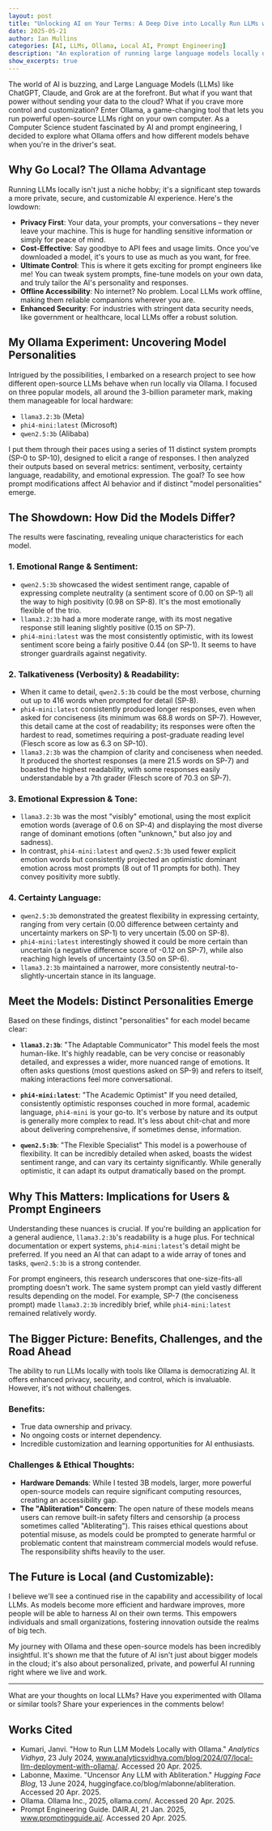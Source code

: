 ```yaml
---
layout: post
title: "Unlocking AI on Your Terms: A Deep Dive into Locally Run LLMs with Ollama"
date: 2025-05-21
author: Ian Mullins
categories: [AI, LLMs, Ollama, Local AI, Prompt Engineering]
description: "An exploration of running large language models locally using Ollama, detailing experiments with different models and the implications for privacy, control, and customization."
show_excerpts: true
---
```


The world of AI is buzzing, and Large Language Models (LLMs) like ChatGPT, Claude, and Grok are at the forefront. But what if you want that power without sending your data to the cloud? What if you crave more control and customization? Enter Ollama, a game-changing tool that lets you run powerful open-source LLMs right on your own computer. As a Computer Science student fascinated by AI and prompt engineering, I decided to explore what Ollama offers and how different models behave when you're in the driver's seat.

## Why Go Local? The Ollama Advantage

Running LLMs locally isn't just a niche hobby; it's a significant step towards a more private, secure, and customizable AI experience. Here's the lowdown:

- **Privacy First**: Your data, your prompts, your conversations – they never leave your machine. This is huge for handling sensitive information or simply for peace of mind.
- **Cost-Effective**: Say goodbye to API fees and usage limits. Once you've downloaded a model, it's yours to use as much as you want, for free.
- **Ultimate Control**: This is where it gets exciting for prompt engineers like me! You can tweak system prompts, fine-tune models on your own data, and truly tailor the AI's personality and responses.
- **Offline Accessibility**: No internet? No problem. Local LLMs work offline, making them reliable companions wherever you are.
- **Enhanced Security**: For industries with stringent data security needs, like government or healthcare, local LLMs offer a robust solution.

## My Ollama Experiment: Uncovering Model Personalities

Intrigued by the possibilities, I embarked on a research project to see how different open-source LLMs behave when run locally via Ollama. I focused on three popular models, all around the 3-billion parameter mark, making them manageable for local hardware:

- `llama3.2:3b` (Meta)
- `phi4-mini:latest` (Microsoft)
- `qwen2.5:3b` (Alibaba)

I put them through their paces using a series of 11 distinct system prompts (SP-0 to SP-10), designed to elicit a range of responses. I then analyzed their outputs based on several metrics: sentiment, verbosity, certainty language, readability, and emotional expression. The goal? To see how prompt modifications affect AI behavior and if distinct "model personalities" emerge.

## The Showdown: How Did the Models Differ?

The results were fascinating, revealing unique characteristics for each model.

### 1. Emotional Range & Sentiment:

- `qwen2.5:3b` showcased the widest sentiment range, capable of expressing complete neutrality (a sentiment score of 0.00 on SP-1) all the way to high positivity (0.98 on SP-8). It's the most emotionally flexible of the trio.
- `llama3.2:3b` had a more moderate range, with its most negative response still leaning slightly positive (0.15 on SP-7).
- `phi4-mini:latest` was the most consistently optimistic, with its lowest sentiment score being a fairly positive 0.44 (on SP-1). It seems to have stronger guardrails against negativity.

### 2. Talkativeness (Verbosity) & Readability:

- When it came to detail, `qwen2.5:3b` could be the most verbose, churning out up to 416 words when prompted for detail (SP-8).
- `phi4-mini:latest` consistently produced longer responses, even when asked for conciseness (its minimum was 68.8 words on SP-7). However, this detail came at the cost of readability; its responses were often the hardest to read, sometimes requiring a post-graduate reading level (Flesch score as low as 6.3 on SP-10).
- `llama3.2:3b` was the champion of clarity and conciseness when needed. It produced the shortest responses (a mere 21.5 words on SP-7) and boasted the highest readability, with some responses easily understandable by a 7th grader (Flesch score of 70.3 on SP-7).

### 3. Emotional Expression & Tone:

- `llama3.2:3b` was the most "visibly" emotional, using the most explicit emotion words (average of 0.6 on SP-4) and displaying the most diverse range of dominant emotions (often "unknown," but also joy and sadness).
- In contrast, `phi4-mini:latest` and `qwen2.5:3b` used fewer explicit emotion words but consistently projected an optimistic dominant emotion across most prompts (8 out of 11 prompts for both). They convey positivity more subtly.

### 4. Certainty Language:
- `qwen2.5:3b` demonstrated the greatest flexibility in expressing certainty, ranging from very certain (0.00 difference between certainty and uncertainty markers on SP-1) to very uncertain (5.00 on SP-8).
- `phi4-mini:latest` interestingly showed it could be more certain than uncertain (a negative difference score of -0.12 on SP-7), while also reaching high levels of uncertainty (3.50 on SP-6).
- `llama3.2:3b` maintained a narrower, more consistently neutral-to-slightly-uncertain stance in its language.

## Meet the Models: Distinct Personalities Emerge

Based on these findings, distinct "personalities" for each model became clear:

- **`llama3.2:3b`**: "The Adaptable Communicator"
  This model feels the most human-like. It's highly readable, can be very concise or reasonably detailed, and expresses a wider, more nuanced range of emotions. It often asks questions (most questions asked on SP-9) and refers to itself, making interactions feel more conversational.

- **`phi4-mini:latest`**: "The Academic Optimist"
  If you need detailed, consistently optimistic responses couched in more formal, academic language, `phi4-mini` is your go-to. It's verbose by nature and its output is generally more complex to read. It's less about chit-chat and more about delivering comprehensive, if sometimes dense, information.

- **`qwen2.5:3b`**: "The Flexible Specialist"
  This model is a powerhouse of flexibility. It can be incredibly detailed when asked, boasts the widest sentiment range, and can vary its certainty significantly. While generally optimistic, it can adapt its output dramatically based on the prompt.

## Why This Matters: Implications for Users & Prompt Engineers

Understanding these nuances is crucial. If you're building an application for a general audience, `llama3.2:3b`'s readability is a huge plus. For technical documentation or expert systems, `phi4-mini:latest`'s detail might be preferred. If you need an AI that can adapt to a wide array of tones and tasks, `qwen2.5:3b` is a strong contender.

For prompt engineers, this research underscores that one-size-fits-all prompting doesn't work. The same system prompt can yield vastly different results depending on the model. For example, SP-7 (the conciseness prompt) made `llama3.2:3b` incredibly brief, while `phi4-mini:latest` remained relatively wordy.

## The Bigger Picture: Benefits, Challenges, and the Road Ahead

The ability to run LLMs locally with tools like Ollama is democratizing AI. It offers enhanced privacy, security, and control, which is invaluable. However, it's not without challenges.

### Benefits:

- True data ownership and privacy.
- No ongoing costs or internet dependency.
- Incredible customization and learning opportunities for AI enthusiasts.

### Challenges & Ethical Thoughts:

- **Hardware Demands**: While I tested 3B models, larger, more powerful open-source models can require significant computing resources, creating an accessibility gap.
- **The "Abliteration" Concern**: The open nature of these models means users can remove built-in safety filters and censorship (a process sometimes called "Abliterating"). This raises ethical questions about potential misuse, as models could be prompted to generate harmful or problematic content that mainstream commercial models would refuse. The responsibility shifts heavily to the user.

## The Future is Local (and Customizable):

I believe we'll see a continued rise in the capability and accessibility of local LLMs. As models become more efficient and hardware improves, more people will be able to harness AI on their own terms. This empowers individuals and small organizations, fostering innovation outside the realms of big tech.

My journey with Ollama and these open-source models has been incredibly insightful. It's shown me that the future of AI isn't just about bigger models in the cloud; it's also about personalized, private, and powerful AI running right where we live and work.

---

What are your thoughts on local LLMs? Have you experimented with Ollama or similar tools? Share your experiences in the comments below!

## Works Cited

- Kumari, Janvi. "How to Run LLM Models Locally with Ollama." *Analytics Vidhya*, 23 July 2024, www.analyticsvidhya.com/blog/2024/07/local-llm-deployment-with-ollama/. Accessed 20 Apr. 2025.
- Labonne, Maxime. "Uncensor Any LLM with Abliteration." *Hugging Face Blog*, 13 June 2024, huggingface.co/blog/mlabonne/abliteration. Accessed 20 Apr. 2025.
- Ollama. Ollama Inc., 2025, ollama.com/. Accessed 20 Apr. 2025.
- Prompt Engineering Guide. DAIR.AI, 21 Jan. 2025, www.promptingguide.ai/. Accessed 20 Apr. 2025. 